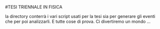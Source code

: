 #TESI TRIENNALE IN FISICA

la directory conterrà i vari script usati per la tesi sia per generare gli eventi che per poi analizzarli. E tutte cose di prova. Ci divertiremo un mondo ...
